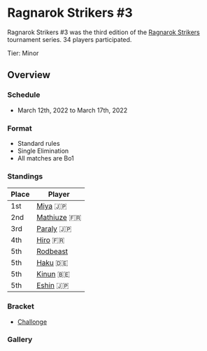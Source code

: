 # Ragnarok Strikers #3

Ragnarok Strikers #3 was the third edition of the [Ragnarok Strikers](ragnamain.md) tournament series.
34 players participated.

Tier: Minor

## Overview

### Schedule
- March 12th, 2022 to March 17th, 2022

### Format
- Standard rules
- Single Elimination
- All matches are Bo1

### Standings

|Place|Player|
|-|-|
|1st|[Miya](../../players/japanese/miya.md) :jp:|
|2nd|[Mathiuze](../../players/french/mathiuze.md) :fr:|
|3rd|[Paraly](../../players/japanese/paraly.md) :jp:|
|4th|[Hiro](../../players/french/vivi.md) :fr:|
|5th|[Rodbeast](../../players/peruvian/rodrift.md)|
|5th|[Haku](../../players/german/haku.md) :de:|
|5th|[Kinun](../../players/belgian/kinun.md) :belgium:|
|5th|[Eshin](../../players/japanese/eshin.md) :jp:|

### Bracket
- [Challonge](https://challonge.com/jfdq7h12)

### Gallery
